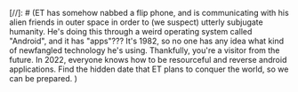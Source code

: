 [//]: # (ET has somehow nabbed a flip phone, and is communicating with his alien friends in outer space in order to (we suspect) utterly subjugate humanity. He's doing this through a weird operating system called "Android", and it has "apps"??? It's 1982, so no one has any idea what kind of newfangled technology he's using. Thankfully, you're a visitor from the future. In 2022, everyone knows how to be resourceful and reverse android applications. Find the hidden date that ET plans to conquer the world, so we can be prepared.
)

